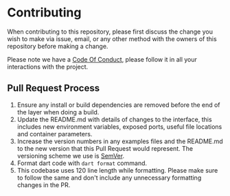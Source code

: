 # Contributing

When contributing to this repository, please first discuss the change you wish to make via issue,
email, or any other method with the owners of this repository before making a change.

Please note we have a [Code Of Conduct](CODE_OF_CONDUCT.md), please follow it in all your interactions with the project.

## Pull Request Process

1. Ensure any install or build dependencies are removed before the end of the layer when doing a
   build.
2. Update the README.md with details of changes to the interface, this includes new environment
   variables, exposed ports, useful file locations and container parameters.
3. Increase the version numbers in any examples files and the README.md to the new version that this
   Pull Request would represent. The versioning scheme we use is [SemVer](http://semver.org/).
4. Format dart code with `dart format` command.
5. This codebase uses 120 line length while formatting. Please make sure to follow the same and don't include any unnecessary formatting changes in the PR.
